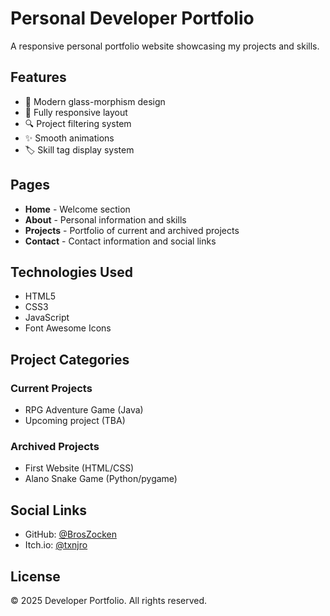 # Personal Developer Portfolio

A responsive personal portfolio website showcasing my projects and skills.

## Features

- 🎨 Modern glass-morphism design
- 📱 Fully responsive layout
- 🔍 Project filtering system
- ✨ Smooth animations
- 🏷️ Skill tag display system

## Pages

- **Home** - Welcome section
- **About** - Personal information and skills
- **Projects** - Portfolio of current and archived projects
- **Contact** - Contact information and social links

## Technologies Used

- HTML5
- CSS3
- JavaScript
- Font Awesome Icons

## Project Categories

### Current Projects
- RPG Adventure Game (Java)
- Upcoming project (TBA)

### Archived Projects
- First Website (HTML/CSS)
- Alano Snake Game (Python/pygame)

## Social Links

- GitHub: [@BrosZocken](https://github.com/BrosZocken)
- Itch.io: [@txnjro](https://txnjro.itch.io/)

## License

© 2025 Developer Portfolio. All rights reserved.